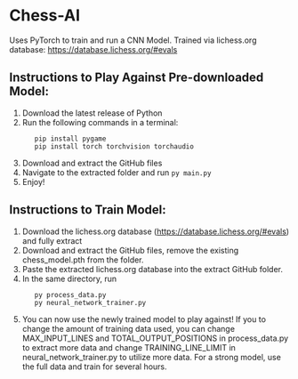 # Chess-AI

Uses PyTorch to train and run a CNN Model. Trained via lichess.org database: https://database.lichess.org/#evals

## Instructions to Play Against Pre-downloaded Model: 

1. Download the latest release of Python
2. Run the following commands in a terminal:
   ```
      pip install pygame
      pip install torch torchvision torchaudio
   ```
4. Download and extract the GitHub files
5. Navigate to the extracted folder and run
   ```py main.py```
6. Enjoy!


## Instructions to Train Model:

1. Download the lichess.org database (https://database.lichess.org/#evals) and fully extract
2. Download and extract the GitHub files, remove the existing chess_model.pth from the folder.
3. Paste the extracted lichess.org database into the extract GitHub folder.
4. In the same directory, run
    ```
       py process_data.py
       py neural_network_trainer.py
    ```
5. You can now use the newly trained model to play against! If you to change the amount of training data used, you can change MAX_INPUT_LINES and TOTAL_OUTPUT_POSITIONS in process_data.py to extract more data and change TRAINING_LINE_LIMIT in neural_network_trainer.py to utilize more data. For a strong model, use the full data and train for several hours.

